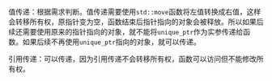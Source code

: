 值传递：根据需求判断。值传递需要使用`std::move`函数将左值转换成右值，这样会转移所有权，原指针变为空，函数结束后指针指向的对象会被释放。所以如果后续还需要使用原来的指针指向的对象，就不能将`unique_ptr`作为实参传递给函数。如果后续不再使用`unique_ptr`指向的对象，就可以传递。

引用传递：可以传递，因为引用传递不会转移所有权，函数可以访问但不能修改所有权。

